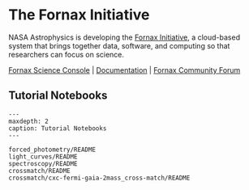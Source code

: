 # The Fornax Initiative

NASA Astrophysics is developing the [Fornax Initiative](https://pcos.gsfc.nasa.gov/Fornax/), a cloud-based system that
brings together data, software, and computing so that researchers can focus on science.

[Fornax Science Console](https://science-console.fornax.sciencecloud.nasa.gov/) | [Documentation](https://nasa-fornax.github.io/fornax-documentation/) | [Fornax Community Forum](https://discourse.fornax.sciencecloud.nasa.gov/)

## Tutorial Notebooks

```{toctree}
---
maxdepth: 2
caption: Tutorial Notebooks
---

forced_photometry/README
light_curves/README
spectroscopy/README
crossmatch/README
crossmatch/cxc-fermi-gaia-2mass_cross-match/README
```
